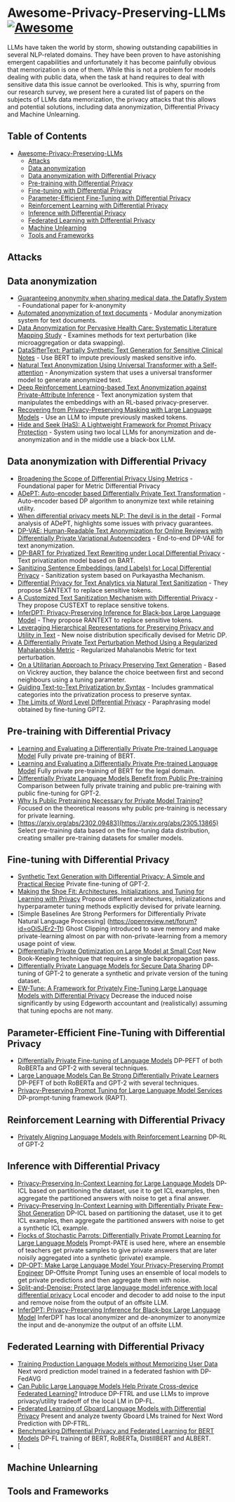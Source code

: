 # Awesome-Privacy-Preserving-LLMs [![Awesome](https://awesome.re/badge.svg)](https://awesome.re)
LLMs have taken the world by storm, showing outstanding capabilities in several NLP-related domains. They have been proven to have astonishing emergent capabilities and unfortunately it has become painfully obvious that memorization is one of them. While this is not a problem for models dealing with public data, when the task at hand requires to deal with sensitive data this issue cannot be overlooked. This is why, spurring from our research survey, we present here a curated list of papers on the subjects of LLMs data memorization, the privacy attacks that this allows and potential solutions, including data anonymization, Differential Privacy and Machine Unlearning.

## Table of Contents

- [Awesome-Privacy-Preserving-LLMs](#awesome-privacy-preserving-llms)
  - [Attacks](#attacks)
  - [Data anonymization](#data-anonymization)
  - [Data anonymization with Differential Privacy](#data-anonymization-with-differential-privacy)
  - [Pre-training with Differential Privacy](#pretraining-with-differential-privacy)
  - [Fine-tuning with Differential Privacy](#fine-tuning-with-differential-privacy)
  - [Parameter-Efficient Fine-Tuning with Differential Privacy](#parameter-efficient-fine-tuning-with-differential-privacy)
  - [Reinforcement Learning with Differential Privacy](#reinforcement-learning-with-differential-privacy)
  - [Inference with Differential Privacy](inference-with-differential-privacy)
  - [Federated Learning with Differential Privacy](federated-learning-with-differential-privacy)
  - [Machine Unlearning](machine-unlearning)
  - [Tools and Frameworks](tools-and-frameworks)


## Attacks






## Data anonymization

- [Guaranteeing anonymity when sharing medical data, the Datafly System](https://pubmed.ncbi.nlm.nih.gov/9357587/#:~:text=We%20present%20a%20computer%20program,details%20found%20within%20the%20data.) - Foundational paper for k-anonymity
- [Automated anonymization of text documents](https://www.semanticscholar.org/paper/Automated-anonymization-of-text-documents-Mamede-Baptista/3c31662b2f81ad149c8e04025ad148b496d5118e) - Modular anonymization system for text documents.
- [Data Anonymization for Pervasive Health Care: Systematic Literature Mapping Study](https://pubmed.ncbi.nlm.nih.gov/34652278/) - Examines methods for text perturbation (like microaggregation or data swapping).
- [DataSifterText: Partially Synthetic Text Generation for Sensitive Clinical Notes](https://link.springer.com/article/10.1007/s10916-022-01880-6) - Use BERT to impute previously masked sensitive info.
- [Natural Text Anonymization Using Universal Transformer with a Self-attention](https://www.semanticscholar.org/paper/Natural-Text-Anonymization-Using-Universal-with-a-Romanov-Fedotova/acb2dfc52cb13762778f20a51c32071762afd867) - Anonymization system that uses a universal transformer model to generate anonymized text.
- [Deep Reinforcement Learning-based Text Anonymization against Private-Attribute Inference](https://aclanthology.org/D19-1240/) - Text anonymization system that manipulates the embeddings with an RL-based privacy-preserver.
- [Recovering from Privacy-Preserving Masking with Large Language Models](https://arxiv.org/abs/2309.08628) - Use an LLM to impute previously masked tokens.
- [Hide and Seek (HaS): A Lightweight Framework for Prompt Privacy Protection](https://arxiv.org/abs/2309.03057) - System using two local LLMs for anonymization and de-anonymization and in the middle use a black-box LLM.


## Data anonymization with Differential Privacy

- [Broadening the Scope of Differential Privacy Using Metrics](https://link.springer.com/chapter/10.1007/978-3-642-39077-7_5) - Foundational paper for Metric Differential Privacy
- [ADePT: Auto-encoder based Differentially Private Text Transformation](https://arxiv.org/abs/2102.01502) - Auto-encoder based DP algorithm to anonymize text while retaining utility. 
- [When differential privacy meets NLP: The devil is in the detail](https://arxiv.org/abs/2109.03175) - Formal analysis of ADePT, highlights some issues with privacy guarantees.
- [DP-VAE: Human-Readable Text Anonymization for Online Reviews with Differentially Private Variational Autoencoders](https://dl.acm.org/doi/abs/10.1145/3485447.3512232) - End-to-end DP-VAE for text anonymization.
- [DP-BART for Privatized Text Rewriting under Local Differential Privacy](https://arxiv.org/abs/2302.07636) - Text privatization model based on BART.
- [Sanitizing Sentence Embeddings (and Labels) for Local Differential Privacy](https://dl.acm.org/doi/abs/10.1145/3543507.3583512) - Sanitization system based on Purkayastha Mechanism.
- [Differential Privacy for Text Analytics via Natural Text Sanitization](https://arxiv.org/abs/2106.01221) - They propose SANTEXT to replace sensitive tokens.
- [A Customized Text Sanitization Mechanism with Differential Privacy](https://arxiv.org/abs/2207.01193) - They propose CUSTEXT to replace sensitive tokens.
- [InferDPT: Privacy-Preserving Inference for Black-box Large Language Model](https://cs.paperswithcode.com/paper/privinfer-privacy-preserving-inference-for) - They propose RANTEXT to replace sensitive tokens.
- [Leveraging Hierarchical Representations for Preserving Privacy and Utility in Text](https://arxiv.org/abs/1910.08917) - New noise distribution specifically devised for Metric DP.
- [A Differentially Private Text Perturbation Method Using a Regularized Mahalanobis Metric](https://arxiv.org/abs/2010.11947) - Regularized Mahalanobis Metric for text perturbation.
- [On a Utilitarian Approach to Privacy Preserving Text Generation](https://arxiv.org/abs/2104.11838) - Based on Vickrey auction, they balance the choice beetween first and second neighbours using a tuning parameter.
- [Guiding Text-to-Text Privatization by Syntax](https://arxiv.org/abs/2306.01471) - Includes grammatical categories into the privatization process to preserve syntax.
- [The Limits of Word Level Differential Privacy](https://arxiv.org/abs/2205.02130) - Paraphrasing model obtained by fine-tuning GPT2.

## Pre-training with Differential Privacy

- [Learning and Evaluating a Differentially Private Pre-trained Language Model](https://www.semanticscholar.org/paper/Learning-and-Evaluating-a-Differentially-Private-Hoory-Feder/c3b597011f64e7c5459bbe4502163e463fb13f5a) Fully private pre-training of BERT.
- [Learning and Evaluating a Differentially Private Pre-trained Language Model](https://arxiv.org/abs/2211.02956) Fully private pre-training of BERT for the legal domain.
- [Differentially Private Language Models Benefit from Public Pre-training](https://arxiv.org/abs/2009.05886) Comparison between fully private training and public pre-training with public fine-tuning for GPT-2.
- [Why Is Public Pretraining Necessary for Private Model Training?](https://arxiv.org/abs/2302.09483) Focused on the theoretical reasons why public pre-training is necessary for private learning.
- [https://arxiv.org/abs/2302.09483](https://arxiv.org/abs/2305.13865) Select pre-training data based on the fine-tuning data distribution, creating smaller pre-training datasets for smaller models.


## Fine-tuning with Differential Privacy

- [Synthetic Text Generation with Differential Privacy: A Simple and Practical Recipe](https://arxiv.org/abs/2210.14348) Private fine-tuning of GPT-2.
- [Making the Shoe Fit: Architectures, Initializations, and Tuning for Learning with Privacy](https://openreview.net/forum?id=rJg851rYwH) Propose different
architectures, initializations and hyperparameter tuning methods explicitly devised for private learning.
- [Simple Baselines Are Strong Performers for Differentially Private Natural Language Processing] (https://openreview.net/forum?id=oOiSJEr2-Tt) Ghost Clipping introduced to save memory and make private-learning almost on par with non-private-learning from a memory usage point of view.
- [Differentially Private Optimization on Large Model at Small Cost](https://arxiv.org/abs/2210.00038) New Book-Keeping technique that requires a single backpropagation pass.
- [Differentially Private Language Models for Secure Data Sharing](https://arxiv.org/abs/2210.13918) DP-tuning of GPT-2 to generate a synthetic and private version of the tuning dataset.
- [EW-Tune: A Framework for Privately Fine-Tuning Large Language Models with Differential Privacy](https://arxiv.org/abs/2210.15042) Decrease the induced noise significantly by using Edgeworth accountant and (realistically) assuming that tuning epochs are not many.
  

## Parameter-Efficient Fine-Tuning with Differential Privacy

- [Differentially Private Fine-tuning of Language Models](https://arxiv.org/abs/2110.06500) DP-PEFT of both RoBERTa and GPT-2 with several techniques.
- [Large Language Models Can Be Strong Differentially Private Learners](https://arxiv.org/abs/2110.05679) DP-PEFT of both RoBERTa and GPT-2 with several techniques.
- [Privacy-Preserving Prompt Tuning for Large Language Model Services](https://arxiv.org/abs/2305.06212) DP-prompt-tuning framework (RAPT).


## Reinforcement Learning with Differential Privacy

- [Privately Aligning Language Models with Reinforcement Learning](https://arxiv.org/abs/2310.16960) DP-RL of GPT-2

## Inference with Differential Privacy

- [Privacy-Preserving In-Context Learning for Large Language Models](https://arxiv.org/abs/2305.01639) DP-ICL based on partitioning the dataset, use it to get ICL examples, then aggregate the partitioned answers with noise to get a final answer.
- [Privacy-Preserving In-Context Learning with Differentially Private Few-Shot Generation](https://arxiv.org/abs/2309.11765) DP-ICL based on partitioning the dataset, use it to get ICL examples, then aggregate the partitioned answers with noise to get a synthetic ICL example.
- [Flocks of Stochastic Parrots: Differentially Private Prompt Learning for Large Language Models](https://arxiv.org/abs/2305.15594) Prompt-PATE is used here, where an ensemble of teachers get private samples to give private answers that are later noisily aggregated into a synthetic (private) example.
- [DP-OPT: Make Large Language Model Your Privacy-Preserving Prompt Engineer](https://arxiv.org/abs/2312.03724) DP-Offsite Prompt Tuning uses an ensemble of local models to get private predictions and then aggregate them with noise.
- [Split-and-Denoise: Protect large language model inference with local differential privacy](https://openreview.net/forum?id=vxmvbzw76R&referrer=%5Bthe%20profile%20of%20Peihua%20Mai%5D(%2Fprofile%3Fid%3D~Peihua_Mai1)) Local encoder and decoder to add noise to the input and remove noise from the output of an offsite LLM.
- [InferDPT: Privacy-Preserving Inference for Black-box Large Language Model](https://cs.paperswithcode.com/paper/privinfer-privacy-preserving-inference-for) InferDPT has local anonymizer and de-anonymizer to anonymize the input and de-anonymize the output of an offsite LLM.

## Federated Learning with Differential Privacy

- [Training Production Language Models without Memorizing User Data](https://arxiv.org/abs/2009.10031) Next word prediction model trained in a federated fashion with DP-FedAVG
- [Can Public Large Language Models Help Private Cross-device Federated Learning?](https://arxiv.org/abs/2305.12132) Introduce DP-FTRL and use LLMs to improve privacy/utility tradeoff of the local LM in DP-FL.
- [Federated Learning of Gboard Language Models with Differential Privacy](https://arxiv.org/abs/2305.18465) Present and analyze twenty Gboard LMs trained for Next Word Prediction with DP-FTRL.
- [Benchmarking Differential Privacy and Federated Learning for BERT Models](https://arxiv.org/abs/2106.13973) DP-FL training of BERT, RoBERTa, DistillBERT and ALBERT.
- [

## Machine Unlearning




## Tools and Frameworks
